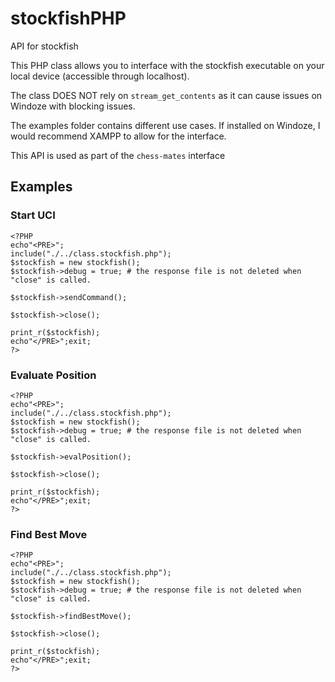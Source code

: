 # stockfishPHP
API for stockfish

This PHP class allows you to interface with the stockfish executable on your local device (accessible through localhost).

The class DOES NOT rely on `stream_get_contents` as it can cause issues on Windoze with blocking issues.

The examples folder contains different use cases.  If installed on Windoze, I would recommend XAMPP to allow for the interface.

This API is used as part of the `chess-mates` interface

## Examples 
### Start UCI 
```
<?PHP
echo"<PRE>";
include("./../class.stockfish.php");
$stockfish = new stockfish();
$stockfish->debug = true; # the response file is not deleted when "close" is called.

$stockfish->sendCommand();

$stockfish->close();

print_r($stockfish);
echo"</PRE>";exit;
?>
```
### Evaluate Position 
```
<?PHP
echo"<PRE>";
include("./../class.stockfish.php");
$stockfish = new stockfish();
$stockfish->debug = true; # the response file is not deleted when "close" is called.

$stockfish->evalPosition();

$stockfish->close();

print_r($stockfish);
echo"</PRE>";exit;
?>
```
### Find Best Move 
```
<?PHP
echo"<PRE>";
include("./../class.stockfish.php");
$stockfish = new stockfish();
$stockfish->debug = true; # the response file is not deleted when "close" is called.

$stockfish->findBestMove();

$stockfish->close();

print_r($stockfish);
echo"</PRE>";exit;
?>
```

